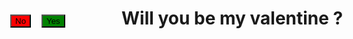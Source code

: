 <html>
<head>
<style>
#n {
	position: absolute;
	top:100px;
	left: 50px;
	background-color: red;
	color: black;
}
#y {
	position: absolute;
	top:100px;
	left: 100px;
	background-color: green;
	color: black;
}
</style>
	<title> Will you be my valentine</title>
</head>
<body>
  <h1> Will you be my valentine ?</h1>
  <button type="button" id="y" onclick="myyesFunction()"> Yes</button>
  <button type="button" id="n" onmouseover="myFunction()">No</button>
  <p id="para"> </p>
  <script>
	function myFunction(){
		document.getElementById("n").style.left = (Math.random() * 500) + "px";
		document.getElementById("n").style.top = (Math.random() * 500) + "px";
		//myFunction();
	}
</script>
<script>
       function myyesFunction() {
	    //document.getElementById("para").innerHTML = "You are in waiting list number 56";
	    alert("You are in waiting list. Your number is 511");
	}
</script>
</body>
</html>
